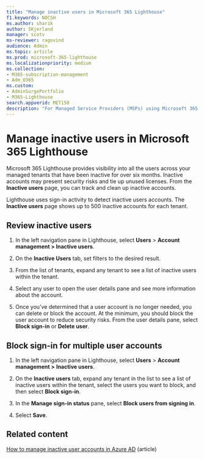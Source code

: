 ```yaml
---
title: "Manage inactive users in Microsoft 365 Lighthouse"
f1.keywords: NOCSH
ms.author: sharik
author: SKjerland
manager: scotv
ms-reviewer: ragovind
audience: Admin
ms.topic: article
ms.prod: microsoft-365-lighthouse
ms.localizationpriority: medium
ms.collection:
- M365-subscription-management
- Adm_O365
ms.custom:
- AdminSurgePortfolio
- M365-Lighthouse                         
search.appverid: MET150
description: "For Managed Service Providers (MSPs) using Microsoft 365 Lighthouse, learn how to manage inactive users."
---
```


# Manage inactive users in Microsoft 365 Lighthouse

Microsoft 365 Lighthouse provides visibility into all the users across your managed tenants that have been inactive for over six months. Inactive accounts may present security risks and tie up unused licenses. From the **Inactive users** page, you can track and clean up inactive accounts.

Lighthouse uses sign-in activity to detect inactive users accounts. The **Inactive users** page shows up to 500 inactive accounts for each tenant.

## Review inactive users

1. In the left navigation pane in Lighthouse, select **Users** > **Account management > Inactive users**.

2. On the **Inactive Users** tab, set filters to the desired result.

3. From the list of tenants, expand any tenant to see a list of inactive users within the tenant.

4. Select any user to open the user details pane and see more information about the account.

5. Once you’ve determined that a user account is no longer needed, you can delete or block the account. At the minimum, you should block the user account to reduce security risks. From the user details pane, select **Block sign-in** or **Delete user**.

## Block sign-in for multiple user accounts

1. In the left navigation pane in Lighthouse, select **Users** > **Account management >** **Inactive users**.

2. On the **Inactive users** tab, expand any tenant in the list to see a list of inactive users within the tenant, select the users you want to block, and then select **Block sign-in**.

3. In the **Manage sign-in status** pane, select **Block users from signing in**.

4. Select **Save**.

## Related content

[How to manage inactive user accounts in Azure AD](/azure/active-directory/reports-monitoring/howto-manage-inactive-user-accounts) (article)
